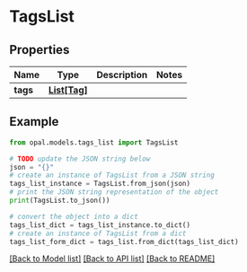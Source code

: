 # TagsList


## Properties

Name | Type | Description | Notes
------------ | ------------- | ------------- | -------------
**tags** | [**List[Tag]**](Tag.md) |  | 

## Example

```python
from opal.models.tags_list import TagsList

# TODO update the JSON string below
json = "{}"
# create an instance of TagsList from a JSON string
tags_list_instance = TagsList.from_json(json)
# print the JSON string representation of the object
print(TagsList.to_json())

# convert the object into a dict
tags_list_dict = tags_list_instance.to_dict()
# create an instance of TagsList from a dict
tags_list_form_dict = tags_list.from_dict(tags_list_dict)
```
[[Back to Model list]](../README.md#documentation-for-models) [[Back to API list]](../README.md#documentation-for-api-endpoints) [[Back to README]](../README.md)



